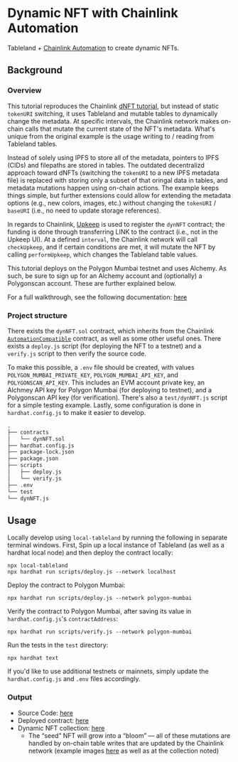 # Dynamic NFT with Chainlink Automation

Tableland + [Chainlink Automation](https://docs.chain.link/chainlink-automation/introduction/) to create dynamic NFTs.

## Background

### Overview

This tutorial reproduces the Chainlink [dNFT tutorial](https://docs.chain.link/chainlink-automation/util-overview#dynamic-nfts), but instead of static `tokenURI` switching, it uses Tableland and mutable tables to dynamically change the metadata. At specific intervals, the Chainlink network makes on-chain calls that mutate the current state of the NFT's metadata. What's unique from the original example is the usage writing to / reading from Tableland tables.

Instead of solely using IPFS to store all of the metadata, pointers to IPFS (CIDs) and filepaths are stored in tables. The outdated decentralizd approach toward dNFTs (switching the `tokenURI` to a new IPFS metadata file) is replaced with storing only a subset of that oringal data in tables, and metadata mutations happen using on-chain actions. The example keeps things simple, but further extensions could allow for extending the metadata options (e.g., new colors, images, etc.) without changing the `tokenURI` / `baseURI` (i.e., no need to update storage references).

In regards to Chainlink, [Upkeep](https://docs.chain.link/chainlink-automation/manage-upkeeps/) is used to register the `dynNFT` contract; the funding is done through transferring LINK to the contract (i.e., not in the Upkeep UI). At a defined `interval`, the Chainlink network will call `checkUpkeep`, and if certain conditions are met, it will mutate the NFT by calling `performUpkeep`, which changes the Tableland table values.

This tutorial deploys on the Polygon Mumbai testnet and uses Alchemy. As such, be sure to sign up for an Alchemy account and (optionally) a Polygonscan account. These are further explained below.

For a full walkthrough, see the following documentation: [here](https://docs.tableland.xyz/dynamic-nft-with-chainlink-automation)

### Project structure

There exists the `dynNFT.sol` contract, which inherits from the Chainlink [`AutomationCompatible`](https://github.com/smartcontractkit/chainlink/blob/develop/contracts/src/v0.8/AutomationCompatible.sol) contract, as well as some other useful ones. There exists a `deploy.js` script (for deploying the NFT to a testnet) and a `verify.js` script to then verify the source code.

To make this possible, a `.env` file should be created, with values `POLYGON_MUMBAI_PRIVATE_KEY`, `POLYGON_MUMBAI_API_KEY`, and `POLYGONSCAN_API_KEY`. This includes an EVM account private key, an Alchmey API key for Polygon Mumbai (for deploying to testnet), and a Polygonscan API key (for verification). There's also a `test/dynNFT.js` script for a simple testing example. Lastly, some configuration is done in `hardhat.config.js` to make it easier to develop.

```markdown
.
├── contracts
│   └── dynNFT.sol
├── hardhat.config.js
├── package-lock.json
├── package.json
├── scripts
│   ├── deploy.js
│   └── verify.js
├── .env
└── test
└── dynNFT.js
```

## Usage

Locally develop using `local-tableland` by running the following in separate terminal windows. First, Spin up a local instance of Tableland (as well as a hardhat local node) and then deploy the contract locally:

```
npx local-tableland
npx hardhat run scripts/deploy.js --network localhost
```

Deploy the contract to Polygon Mumbai:

```
npx hardhat run scripts/deploy.js --network polygon-mumbai
```

Verify the contract to Polygon Mumbai, after saving its value in `hardhat.config.js`'s `contractAddress`:

```
npx hardhat run scripts/verify.js --network polygon-mumbai
```

Run the tests in the `test` directory:

```
npx hardhat text
```

If you'd like to use additional testnets or mainnets, simply update the `hardhat.config.js` and `.env` files accordingly.

### Output

- Source Code: [here](https://gist.github.com/dtbuchholz/c2c35b595dabddf04374d2edd97b601a)
- Deployed contract: [here](https://mumbai.polygonscan.com/token/0x86aa63f233a41a4af09e28f5953f4aa627978e31)
- Dynamic NFT collection: [here](https://testnets.opensea.io/collection/tableland-chainlink-dnft)
  - The “seed” NFT will grow into a “bloom” — all of these mutations are handled by on-chain table writes that are updated by the Chainlink network (example images [here](https://docs.tableland.xyz/dynamic-nft-with-chainlink-automation#dfbde22b303a41e597cc36eaacb7473d) as well as at the collection noted)
